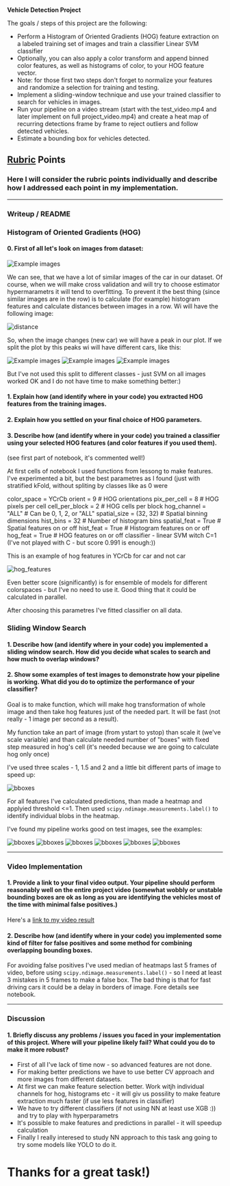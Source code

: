 

**Vehicle Detection Project**

The goals / steps of this project are the following:

* Perform a Histogram of Oriented Gradients (HOG) feature extraction on a labeled training set of images and train a classifier Linear SVM classifier
* Optionally, you can also apply a color transform and append binned color features, as well as histograms of color, to your HOG feature vector. 
* Note: for those first two steps don't forget to normalize your features and randomize a selection for training and testing.
* Implement a sliding-window technique and use your trained classifier to search for vehicles in images.
* Run your pipeline on a video stream (start with the test_video.mp4 and later implement on full project_video.mp4) and create a heat map of recurring detections frame by frame to reject outliers and follow detected vehicles.
* Estimate a bounding box for vehicles detected.

[//]: # (Image References)
[bboxes]: ./output_images/bbox.png
[examples]: ./output_images/examples.png
[hog]: ./output_images/hog.png
[t1]: ./output_images/test1.png
[t2]: ./output_images/test2.png
[t3]: ./output_images/test3.png
[t4]: ./output_images/test4.png
[t5]: ./output_images/test5.png
[t6]: ./output_images/test6.png

[similar0]: ./output_images/similar_0.png
[similar1]: ./output_images/similar_1.png
[similar2]: ./output_images/similar_2.png

[dist]: ./output_images/dist.png


## [Rubric](https://review.udacity.com/#!/rubrics/513/view) Points
### Here I will consider the rubric points individually and describe how I addressed each point in my implementation.  

---
### Writeup / README



### Histogram of Oriented Gradients (HOG)

#### 0. First of all let's look on images from dataset:

![Example images][examples]

We can see, that we have a lot of similar images of the car in our dataset. Of course, when we will make cross validation and will try to choose estimator hypermarametrs it will tend to overfitting. To prevent it the best thing (since similar images are in the row) is to calculate (for example) histogram features and calculate distances between images in a row. Wi will have the following image:

![distance][dist]

So, when the image changes (new car) we will have a peak in our plot. If we split the plot by this peaks wi will have different cars, like this:

![Example images][similar0]
![Example images][similar1]
![Example images][similar2]

But I've not used this split to different classes - just SVM on all images worked OK and I do not have time to make something better:)

#### 1. Explain how (and identify where in your code) you extracted HOG features from the training images.
#### 2. Explain how you settled on your final choice of HOG parameters.
#### 3. Describe how (and identify where in your code) you trained a classifier using your selected HOG features (and color features if you used them).

(see first part of notebook, it's commented well!)

At first cells of notebook I used functions from lessong to make features. I've experimented a bit, but the best parametres as I found (just with stratified kFold, without spliting by classes like as 0 were

color_space =   YCrCb
orient = 9  # HOG orientations
pix_per_cell = 8 # HOG pixels per cell
cell_per_block = 2 # HOG cells per block
hog_channel = "ALL" # Can be 0, 1, 2, or "ALL"
spatial_size = (32, 32) # Spatial binning dimensions
hist_bins = 32    # Number of histogram bins
spatial_feat = True # Spatial features on or off
hist_feat = True # Histogram features on or off
hog_feat = True # HOG features on or off
classifier - linear SVM witch C=1 (I've not played with C - but score 0.991 is enough:))

This is an example of hog features in YCrCb for car and not car

![hog_features][hog]

Even better score (significantly) is for ensemble of models for different colorspaces - but I've no need to use it. Good thing that it could be calculated in parallel. 

After choosing this parametres I've fitted classifier on all data.


### Sliding Window Search

#### 1. Describe how (and identify where in your code) you implemented a sliding window search.  How did you decide what scales to search and how much to overlap windows?
#### 2. Show some examples of test images to demonstrate how your pipeline is working.  What did you do to optimize the performance of your classifier?

Goal is to make function, which will make hog transformation of whole image and then take hog features just of the needed part. It will be fast (not really - 1 image per second as a result). 

My function  take an part of image (from ystart to ystop) than scale it (we've scale variable) and than calculate needed number of "boxes" with fixed step measured in hog's cell (it's needed because we are going to calculate hog only once)

I've used three scales - 1, 1.5 and 2 and a little bit different parts of image to speed up:

![bboxes][bboxes]


For all features I've calculated predictions, than made a heatmap and applyied threshold <=1. Then used `scipy.ndimage.measurements.label()` to identify individual blobs in the heatmap. 

I've found my pipeline works good on test images, see the examples:

![bboxes][t1]
![bboxes][t2]
![bboxes][t3]
![bboxes][t4]
![bboxes][t5]
![bboxes][t6]

---

### Video Implementation

#### 1. Provide a link to your final video output.  Your pipeline should perform reasonably well on the entire project video (somewhat wobbly or unstable bounding boxes are ok as long as you are identifying the vehicles most of the time with minimal false positives.)
Here's a [link to my video result](./project_video.mp4)


#### 2. Describe how (and identify where in your code) you implemented some kind of filter for false positives and some method for combining overlapping bounding boxes.

For avoiding false positives I've used median of heatmaps last 5 frames of video, before using `scipy.ndimage.measurements.label()` - so I need at least 3 mistakes in 5 frames to make a false box. The bad thing is that for fast driving cars it could be a delay in borders of image. Fore details see notebook.

---

### Discussion

#### 1. Briefly discuss any problems / issues you faced in your implementation of this project.  Where will your pipeline likely fail?  What could you do to make it more robust?

* First of all I've lack of time now - so advanced features are not done.
* For making better predictions we have to use better CV approach and more images from different datasets.
* At first we can make feature selection better. Work witjh individual channels for hog, histograms etc - it will giv us possility to make feature extraction much faster (if use less features in classifier)
* We have to try different classifiers (if not using NN at least use XGB :)) and try to play with hyperparametrs
* It's possible to make features and predictions in parallel - it will speedup calculation
* Finally I really interesed to study NN approach to this task ang going to try some models like YOLO to do it.

# Thanks for a great task!)
